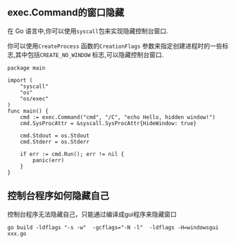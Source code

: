 ## exec.Command的窗口隐藏

在 Go 语言中,你可以使用`syscall`包来实现隐藏控制台窗口.

你可以使用`CreateProcess` 函数的`CreationFlags` 参数来指定创建进程时的一些标志,其中包括`CREATE_NO_WINDOW` 标志,可以隐藏控制台窗口.

```
package main

import (
    "syscall"
    "os"
    "os/exec"
)
func main() {
    cmd := exec.Command("cmd", "/C", "echo Hello, hidden window!")
    cmd.SysProcAttr = &syscall.SysProcAttr{HideWindow: true}

    cmd.Stdout = os.Stdout
    cmd.Stderr = os.Stderr

    if err := cmd.Run(); err != nil {
        panic(err)
    }
}
```

## 控制台程序如何隐藏自己

控制台程序无法隐藏自己，只能通过编译成gui程序来隐藏窗口
```
go build -ldflags "-s -w"  -gcflags="-N -l"  -ldflags -H=windowsgui xxx.go
```
